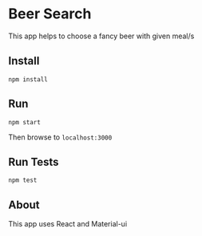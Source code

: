 # Beer Search
This app helps to choose a fancy beer with given meal/s

## Install
```
npm install
```

## Run

```
npm start
```

Then browse to `localhost:3000`


## Run Tests

```
npm test
```

## About

This app uses React and Material-ui 